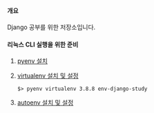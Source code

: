 

#### 개요

Django 공부를 위한 저장소입니다.



####  리눅스 CLI 실행을 위한 준비

1. [pyenv 설치](https://github.com/jjori-master/pre-blog/blob/master/dev-env/%5B%EA%B0%9C%EB%B0%9C%ED%99%98%EA%B2%BD%5D%20(%ED%95%84%EC%88%98)%20pyenv%EB%A1%9C%20python%20%ED%99%98%EA%B2%BD%EC%84%A4%EC%A0%95.md)

2. [virtualenv 설치 및 설정](https://github.com/jjori-master/pre-blog/blob/master/dev-env/%5B%EA%B0%9C%EB%B0%9C%ED%99%98%EA%B2%BD%5D%20(%ED%95%84%EC%88%98)%20Virtualenv%20%EB%A1%9C%20%ED%8A%B9%EC%A0%95%ED%8F%B4%EB%8D%94(%ED%94%84%EB%A1%9C%EC%A0%9D%ED%8A%B8)%20%EA%B0%80%EC%83%81%ED%99%98%EA%B2%BD%20%EB%A7%8C%EB%93%A4%EA%B8%B0.md)

   ```
   $> pyenv virtualenv 3.8.8 env-django-study
   ```

3. [autoenv 설치 및 설정](https://github.com/jjori-master/pre-blog/blob/master/dev-env/%5B%ED%99%98%EA%B2%BD%EC%84%A4%EC%A0%95%5D%20(%ED%95%84%EC%88%98)%20Autoenv%EB%A1%9C%20%ED%94%84%EB%A1%9C%EC%A0%9D%ED%8A%B8%20%ED%8F%B4%EB%8D%94%20%EC%A7%84%EC%9E%85%EC%8B%9C%EB%A7%88%EB%8B%A4%20%EC%9E%90%EB%8F%99%EC%9C%BC%EB%A1%9C%20%ED%99%98%EA%B2%BD%EC%84%A4%EC%A0%95.md)

